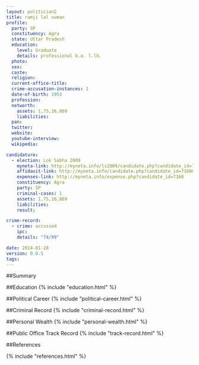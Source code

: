 ```yaml
---
layout: politician2
title: ramji lal suman
profile: 
  party: SP
  constituency: Agra
  state: Uttar Pradesh
  education: 
    level: Graduate
    details: professional b.a. l.lb.
  photo: 
  sex: 
  caste: 
  religion: 
  current-office-title: 
  crime-accusation-instances: 1
  date-of-birth: 1953
  profession: 
  networth: 
    assets: 1,75,16,869
    liabilities: 
  pan: 
  twitter: 
  website: 
  youtube-interview: 
  wikipedia: 

candidature: 
  - election: Lok Sabha 2009
    myneta-link: http://myneta.info/ls2009/candidate.php?candidate_id=7160
    affidavit-link: http://myneta.info/candidate.php?candidate_id=7160&scan=original
    expenses-link: http://myneta.info/expense.php?candidate_id=7160
    constituency: Agra 
    party: SP
    criminal-cases: 1
    assets: 1,75,16,869
    liabilities: 
    result:  

crime-record: 
  - crime: accussed
    ipc: 
    details: "74/99" 

date: 2014-01-28
version: 0.0.5
tags: 
---
```

##Summary


##Education
{% include "education.html" %}


##Political Career
{% include "political-career.html" %}


##Criminal Record
{% include "criminal-record.html" %}


##Personal Wealth
{% include "personal-wealth.html" %}


##Public Office Track Record
{% include "track-record.html" %}


##References


{% include "references.html" %}